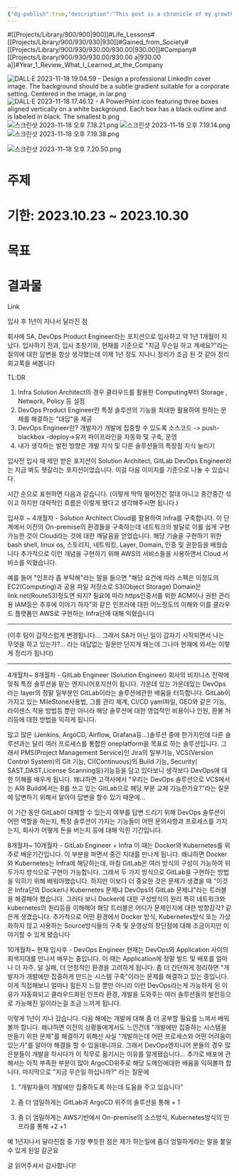 ```yaml
---
{"dg-publish":true,"description":"This post is a chronicle of my growth as a DevOps engineer over the past year or so since I started working at the company.","permalink":"/projects/library/900/930/930-00/930-00-a/","dgPassFrontmatter":true,"noteIcon":"0","created":"2024-04-23T10:43:12.830+09:00","updated":"2024-06-19T21:40:38.225+09:00"}
---
```


#[[Projects/Library/900/900\|900]]#Life_Lessons#[[Projects/Library/900/930/930\|930]]#Gained_from_Society#[[Projects/Library/900/930/930.00/930.00\|930.00]]#Company#[[Projects/Library/900/930/930.00/930.00 a\|930.00 a]]#Year_1_Review_What_I_Learned_at_the_Company

![DALL·E 2023-11-18 19.04.59 - Design a professional LinkedIn cover image. The background should be a subtle gradient suitable for a corporate setting. Centered in the image, in lar.png](/img/user/images/DALL%C2%B7E%202023-11-18%2019.04.59%20-%20Design%20a%20professional%20LinkedIn%20cover%20image.%20The%20background%20should%20be%20a%20subtle%20gradient%20suitable%20for%20a%20corporate%20setting.%20Centered%20in%20the%20image,%20in%20lar.png)
![DALL·E 2023-11-18 17.46.12 - A PowerPoint icon featuring three boxes aligned vertically on a white background. Each box has a black outline and is labeled in black. The smallest b.png](/img/user/images/DALL%C2%B7E%202023-11-18%2017.46.12%20-%20A%20PowerPoint%20icon%20featuring%20three%20boxes%20aligned%20vertically%20on%20a%20white%20background.%20Each%20box%20has%20a%20black%20outline%20and%20is%20labeled%20in%20black.%20The%20smallest%20b.png)
![스크린샷 2023-11-18 오후 7.18.21.png](/img/user/images/%EC%8A%A4%ED%81%AC%EB%A6%B0%EC%83%B7%202023-11-18%20%EC%98%A4%ED%9B%84%207.18.21.png)
![스크린샷 2023-11-18 오후 7.19.14.png](/img/user/images/%EC%8A%A4%ED%81%AC%EB%A6%B0%EC%83%B7%202023-11-18%20%EC%98%A4%ED%9B%84%207.19.14.png)
![스크린샷 2023-11-18 오후 7.19.38.png](/img/user/images/%EC%8A%A4%ED%81%AC%EB%A6%B0%EC%83%B7%202023-11-18%20%EC%98%A4%ED%9B%84%207.19.38.png)

![스크린샷 2023-11-18 오후 7.20.50.png](/img/user/images/%EC%8A%A4%ED%81%AC%EB%A6%B0%EC%83%B7%202023-11-18%20%EC%98%A4%ED%9B%84%207.20.50.png)

# 주제
# 기한: 2023.10.23 ~ 2023.10.30
# 목표
# 결과물
Link

입사 후 1년이 지나서 달라진 점

회사에 SA, DevOps Product Engineer라는 포지션으로 입사하고 약 1년 1개월이 지났다. 입사하기 전과, 입사 초창기와, 현재를 기준으로 "지금 무슨일 하고 계세요?"라는 질의에 대한 답변을 항상 생각했는데 이제 1년 정도 지나니 정리가 조금 된 것 같아 정리 회고록을 써봅니다

TL:DR
1. Infra Solution Architect의 경우 클라우드를 활용한 Computing부터 Storage , Network, Policy 등 설정
2. DevOps Product Engineer란 특정 솔루션의 기능을 최대한 활용하여 원하는 문제를 해결하는 "대답"을 제공
3. DevOps Engineer란? 개발자가 개발에 집중할 수 있도록 소스코드 -> push-blackbox -deploy->유저 파이프라인을 자동화 및 구축, 운영
4. 내가 생각하는 발전 방향은 개발 지식 및 다른 솔루션들의 특장점 지식 늘리기


입사전
입사 때 제안 받은 포지션이 Solution Architect,  GitLab DevOps Engineer라는 지금 봐도 헷갈리는 포지션이었습니다. 이걸 다음 이미지를 기준으로 나눌 수 있습니다.

시간 순으로 표현하면 다음과 같습니다.
(이렇게 딱딱 떨어진건 절대 아니고 중간중간 섞이고 하지만 대략적인 흐름은 이렇게 됐다고 생각해주시면 됩니다.)



입사후 ~ 4개월차  - Solution Architect
Cloud를 활용하여 Infra를 구축합니다. 이 단계에서 이전의 On-premise의 환경들을 구축하는데 네트워크의 발달로 이를 쉽게 구현 가능한 것이 Cloud라는 것에 대한 깨달음을 얻었습니다. 해당 기술을 구현하기 위한 bash shell, linux os, 스토리지, 네트워킹, Layer, Domain, 인증 및 권한등을 배웠습니다
추가적으로 이런 개념을 구현하기 위해 AWS의 서비스들을 사용하면서 Cloud 서비스를 익혔습니다.

예를 들어 "인프라 좀 부탁해"라는 말을 들으면 "해당 요건에 따라 스펙은 이정도의 EC2(Computing)과 공용 파일 저장소로 S3(Object Storage) Domain은 link.net(Route53)정도면 되지? 필요에 따라 https인증서를 위한 ACM이나 권한 관리용 IAM등은 추후에 이야기 하자"와 같은 인프라에 대한 어느정도의 이해와 이를 클라우드 플랫폼인 AWS로 구현하는 Infra단에 대해 익혔습니다

---
(이후 팀이 갑작스럽게 변경됩니다... 그래서 SA가 아닌 일이 갑자기 시작되면서 나는 무엇을 하고 있는가?... 라는 대답없는 질문만 던지게 돼는데 그나마 현재에 와서는 이렇게 정리가 됩니다)

---
4개월차~ 8개월차 - GitLab Engineer (Solution Engineer)
회사의 비지니스 전략에 맞춰 특정 솔루션을 맡는 엔지니어포지션이 됩니다. 가운데 있는 가운데있는 DevOps라는 layer의 정말 일부분인 GitLab이라는 솔루션에관한 배움을 터득합니다. GitLab이 가지고 있는 MileStone사용법, 그룹 관리 체계, CI/CD yaml파일, GEO와 같은 기능,라이센스 적용 방법등 뿐만 아니라 해당 솔루션에 대한 영업적인 비용이나 인원, 환불 처리등에 대한 방법을 익히게 됩니다. 

많고 많은 (Jenkins, ArgoCD, Airflow, Grafana등...)솔루션 중에 한가지인데 다른 솔루션과는 달리 여러 프로세스를 통합한 oneplatform을 목표로 하는 솔루션입니다. 그래서 PMS(Project Management Service)인 Jira의 일부기능, VCS(Version Control System)의 GIt 기능, CI(Continuous)의 Build 기능, Security( SAST,DAST,License Scanning등)기능등을 담고 있다보니 생각보다 DevOps에 대한 이해를 배우게 됩니다. 왜냐하면 고객사에서 "우리는 DevOps 솔루션으로 VCS에서는 A와 Build에서는 B를 쓰고 있는 GitLab으로 해당 부분 교체 가능한가요?"라는 질문에 답변하기 위해서 알아야 답변을 할수 있기 때문에...

이 기간 동안 GitLab이 대체할 수 있는지 여부를 답변 드리기 위해 DevOps 솔루션이 어떤 역할을 하는지, 특정 솔루션이 가지는 기능들이 어떤 문의사항과 프로세스를 가지는지, 회사가 어떻게 돈을 버는지 등에 대해 익힌 기간입니다.

8개월차~ 10개월차 - GitLab Engineer + Infra
이 때는 Docker와 Kubernetes를 위주로 배운기간입니다. 이 부분을 파면서 중간 지대를 만나게 됩니다. 왜냐하면 Docker와 Kubernetes는 Infra에 해당하는데, 마침 GitLab은 여러 방식의 구성이 가능하여 위 두가지 방식으로 구현이 가능합니다. 그래서 두 가지 방식으로 GitLab을 구현하는 방법을 익히기 위해 배워야했습니다. 하지만 이보다 더 중요한 것은 문제가 생겼을 때 "이것은 Infra단의 Docker나 Kubernetes 문제냐 DevOps의 GitLab 문제냐"라는 트러블을 해결해야 했습니다. 그러다 보니 Docker에 대한 구성방식의 원리 특히 네트워크와 kubernetes의 원리등을 이해해야 해당 트러블은 어디가 문제인지에 대한 방향감각? 같은게 생겼습니다.
추가적으로 어떤 환경에서 Docker 방식, Kubernetes방식 또는 가상화하지 않고 사용하는 Source방식들의 구축 및 운영상의 장단점에 대해 조금이지만 이야기할 수 있게 됐습니다

10개월차~ 현재
입사후 - DevOps Engineer
현재는 DevOps와 Application 사이의 회색지대를 만나서 배우는 중입니다. 이 때는 Application에 정말 빌드 및 배포를 얼마나 더 자주, 덜 실패, 더 안정적인 환경을 고려하게 됩니다. 좀 더 간단하게 정리하면 "개발자가 개발에만 집중하게 만드는 시스템 구축"이라는 문제를 해결하고 있는 중입니다. 이게 직접해보니 얼마나 힘든지 느낄 뿐만 아니라 이런 DevOps라는게 가능하게 된 이유가 자동화되고 클라우드화된 인프라 환경, 개발을 도와주는 여러 솔루션들의 발전등으로 가능해진 일이라는걸 조금 느끼게 됩니다.


이렇게 1년이 지나 갔습니다. 다음 해에는 개발에 대해 좀 더 공부할 필요를 느껴서 배워볼까 합니다. 왜냐하면 이전의 상황들에게서도 느낀건데 "개발에만 집중하는 시스템을 만들기 위한 문제"를 해결하기 위해선 사실 "개발하는데 어떤 프로세스와 어떤 어려움이 있는가"를 알아야 해결을 할 수 있을테니까요. 그래서 DevOps엔지니어 분들의 경우 많은분들이 개발을 하시다가 이 직무로 옮기시는 이유를 알게됐습니다...
추가로 배포에 관해서는 아직 부족한 부분이 많아 ArgoCD위주로 해당 도메인에대한 배움을 익혀볼까 합니다. 마지막으로 "지금 무슨일 하십니까?" 라는 질문에

1. "개발자들이 개발에만 집중하도록 하는데 도움을 주고 있습니다"
    
2. 좀 더 엄밀하게는 GitLab과 ArgoCD 위주의 솔루션을 통해 + 1
    
3. 좀 더 엄밀하게는 AWS기반에서 On-premise의 소스방식, Kubernetes방식의 인프라를 통해 +2 +1
    

예 1년지나서 달라진점 중 가장 뿌듯한 점은 제가 하는일에 좀더 엄밀하게라는 말을 붙일 수 있게 된일 같군요

글 읽어주셔서 감사합니다!




